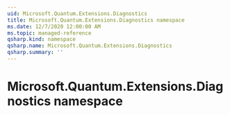 ```yaml
---
uid: Microsoft.Quantum.Extensions.Diagnostics
title: Microsoft.Quantum.Extensions.Diagnostics namespace
ms.date: 12/7/2020 12:00:00 AM
ms.topic: managed-reference
qsharp.kind: namespace
qsharp.name: Microsoft.Quantum.Extensions.Diagnostics
qsharp.summary: ''
---
```


# Microsoft.Quantum.Extensions.Diagnostics namespace



